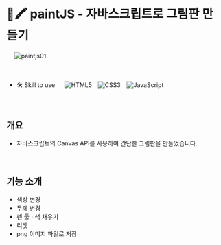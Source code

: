 # 🎨🖍 paintJS - 자바스크립트로 그림판 만들기

　
![paintjs01](https://user-images.githubusercontent.com/96227239/175447472-9ab4bda8-1842-4bd7-b15d-1e4d3cde7880.gif)

　
 
- 🛠 Skill to use 　 ![HTML5](https://img.shields.io/badge/html5-%23E34F26.svg?style=for-the-badge&logo=html5&logoColor=white)　![CSS3](https://img.shields.io/badge/css3-%231572B6.svg?style=for-the-badge&logo=css3&logoColor=white)　![JavaScript](https://img.shields.io/badge/javascript-%23323330.svg?style=for-the-badge&logo=javascript&logoColor=%23F7DF1E)

　

## 개요

- 자바스크립트의 Canvas API를 사용하여 간단한 그림판을 만들었습니다.

　

## 기능 소개

- 색상 변경
- 두께 변경
- 펜 툴 · 색 채우기
- 리셋
- png 이미지 파일로 저장
